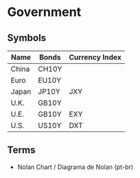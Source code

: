# Government

## Symbols

| Name  | Bonds | Currency Index |
| ----- | ----- | -------------- |
| China | CH10Y |                |
| Euro  | EU10Y |                |
| Japan | JP10Y | JXY            |
| U.K.  | GB10Y |                |
| U.E.  | GB10Y | EXY            |
| U.S.  | US10Y | DXT            |

<!--
T10Y2Y
-->

## Terms

- Nolan Chart / Diagrama de Nolan (pt-br)
